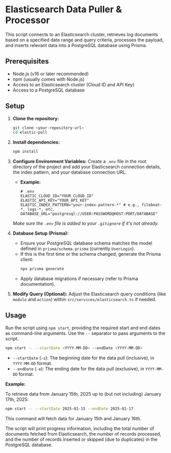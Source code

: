 # Elasticsearch Data Puller & Processor

This script connects to an Elasticsearch cluster, retrieves log documents based on a specified date range and query criteria, processes the payload, and inserts relevant data into a PostgreSQL database using Prisma.

## Prerequisites

*   Node.js (v16 or later recommended)
*   npm (usually comes with Node.js)
*   Access to an Elasticsearch cluster (Cloud ID and API Key)
*   Access to a PostgreSQL database

## Setup

1.  **Clone the repository:**
    ```bash
    git clone <your-repository-url>
    cd elastic-pull
    ```

2.  **Install dependencies:**
    ```bash
    npm install
    ```

3.  **Configure Environment Variables:**
    Create a `.env` file in the root directory of the project and add your Elasticsearch connection details, the index pattern, and your database connection URL.

    *   **Example:**
        ```dotenv
        # .env
        ELASTIC_CLOUD_ID="YOUR_CLOUD_ID"
        ELASTIC_API_KEY="YOUR_API_KEY"
        ELASTIC_INDEX_PATTERN="your-index-pattern-*" # e.g., filebeat-*, logs-*, etc.
        DATABASE_URL="postgresql://USER:PASSWORD@HOST:PORT/DATABASE"
        ```

    *Make sure the `.env` file is added to your `.gitignore` if it's not already.*

4.  **Database Setup (Prisma):**
    *   Ensure your PostgreSQL database schema matches the model defined in `prisma/schema.prisma` (currently `UserLogin`).
    *   If this is the first time or the schema changed, generate the Prisma client:
        ```bash
        npx prisma generate
        ```
    *   Apply database migrations if necessary (refer to Prisma documentation).

5.  **Modify Query (Optional):**
    Adjust the Elasticsearch query conditions (like `module` and `action`) within `src/services/elasticsearch.ts` if needed.

## Usage

Run the script using `npm start`, providing the required start and end dates as command-line arguments. Use the `--` separator to pass arguments to the script.

```bash
npm start -- --startDate <YYYY-MM-DD> --endDate <YYYY-MM-DD>
```

*   `--startDate` (`-s`): The beginning date for the data pull (inclusive), in `YYYY-MM-DD` format.
*   `--endDate` (`-e`): The ending date for the data pull (exclusive), in `YYYY-MM-DD` format.

**Example:**

To retrieve data from January 15th, 2025 up to (but not including) January 17th, 2025:

```bash
npm start -- --startDate 2025-01-15 --endDate 2025-01-17
```

This command will fetch data for January 15th and January 16th.

The script will print progress information, including the total number of documents fetched from Elasticsearch, the number of records processed, and the number of records inserted or skipped (due to duplicates) in the PostgreSQL database.
